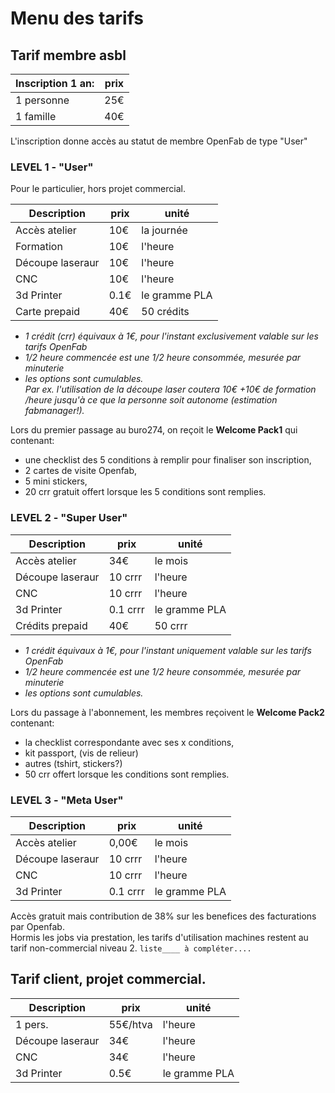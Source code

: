 # Menu des tarifs 


## Tarif membre asbl

Inscription 1 an:  | prix
------|------
1 personne | 25€  
1 famille  | 40€  

L'inscription donne accès au statut de membre OpenFab de type "User"

### LEVEL 1 - "User"
Pour le particulier, hors projet commercial. 

Description  | prix | unité
------|------|---
Accès atelier | 10€  | la journée
Formation|10€|l'heure
Découpe laseraur  | 10€  | l'heure
CNC|10€|l'heure
3d Printer|0.1€|le gramme PLA
Carte prepaid|40€|50 crédits

+ *1 crédit (crr) équivaux à 1€, pour l'instant exclusivement valable sur les tarifs OpenFab*   
+ *1/2 heure commencée est une 1/2 heure consommée, mesurée par minuterie*
+ *les options sont cumulables.*   
*Par ex. l'utilisation de la découpe laser coutera 10€ +10€ de formation /heure jusqu'à ce que la personne soit autonome (estimation fabmanager!).*   

Lors du premier passage au buro274, on reçoit le **Welcome Pack1** qui contenant:  
- une checklist des 5 conditions à remplir pour finaliser son inscription, 
- 2 cartes de visite Openfab,
- 5 mini stickers,
- 20 crr gratuit offert lorsque les 5 conditions sont remplies. 

### LEVEL 2 - "Super User"

Description  | prix | unité
------|------|---
Accès atelier | 34€  | le mois
Découpe laseraur  | 10 crrr  | l'heure
CNC | 10 crrr | l'heure
3d Printer|0.1 crrr|le gramme PLA
Crédits prepaid|40€|50 crrr

+ *1 crédit équivaux à 1€, pour l'instant uniquement valable sur les tarifs OpenFab*   
+ *1/2 heure commencée est une 1/2 heure consommée, mesurée par minuterie*
+ *les options sont cumulables.*   

Lors du passage à l'abonnement, les membres reçoivent le **Welcome Pack2** contenant:    
- la checklist correspondante avec ses x conditions, 
- kit passport, (vis de relieur)
- autres (tshirt, stickers?)
- 50 crr offert lorsque les conditions sont remplies. 


### LEVEL 3 - "Meta User"

Description  | prix | unité
------|------|---
Accès atelier | 0,00€  | le mois
Découpe laseraur  | 10 crrr  | l'heure
CNC | 10 crrr | l'heure
3d Printer|0.1 crrr|le gramme PLA

Accès gratuit mais contribution de 38% sur les benefices des facturations par Openfab.  
Hormis les jobs via prestation, les tarifs d'utilisation machines restent au tarif non-commercial niveau 2. 
`liste____ à compléter.... `



## Tarif client, projet commercial.
Description  | prix | unité
------|------|---
1 pers.| 55€/htva| l'heure
Découpe laseraur  | 34€  | l'heure
CNC |34€ |l'heure
3d Printer|0.5€|le gramme PLA
